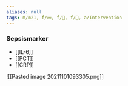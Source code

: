 ```yaml
---
aliases: null
tags: m/m21, f/💤, f/🦠, f/🥼, a/Intervention
---
```

### Sepsismarker
- [[IL-6]]
- [[PCT]]
- [[CRP]]

![[Pasted image 20211101093305.png]]